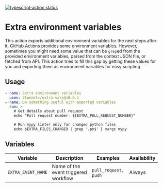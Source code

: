<a href="https://github.com/2tunnels/extra-vars/actions"><img alt="typescript-action status" src="https://github.com/2tunnels/extra-vars/workflows/build-test/badge.svg"></a>

# Extra environment variables

This action exports additional environment variables for the next steps after it. GitHub Actions provides some environment variables. However, sometimes you might need some value that can be `grep`ed from the provided environment variables, parsed from the context JSON file, or fetched from API. This action tries to fill this gap by getting these values for you and exporting them as environment variables for easy scripting.

## Usage

```yaml
- name: Extra environment variables
  uses: 2tunnels/extra-vars@v0.0.1
- name: Do something useful with exported variables
  run: >
    # Get details about pull request
    echo "Pull request number: ${EXTRA_PULL_REQUEST_NUMBER}"

    # Run mypy linter only for changed python files
    echo $EXTRA_FILES_CHANGED | grep '.py$' | xargs mypy
```

## Variables

<table>
<thead>
<tr>
<th>Variable</th>
<th>Description</th>
<th>Examples</th>
<th>Availability</th>
</tr>
</thead>
<tbody>
<tr>
<td><code>EXTRA_EVENT_NAME</code></td>
<td>Name of the event triggered workflow</td>
<td><code>pull_request</code>, <code>push</code></td>
<td>Always</td>
</tr>
</tbody>
</table>
